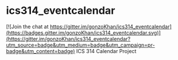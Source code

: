 # ics314_eventcalendar

[![Join the chat at https://gitter.im/gonzoKhan/ics314_eventcalendar](https://badges.gitter.im/gonzoKhan/ics314_eventcalendar.svg)](https://gitter.im/gonzoKhan/ics314_eventcalendar?utm_source=badge&utm_medium=badge&utm_campaign=pr-badge&utm_content=badge)
ICS 314 Calendar Project
